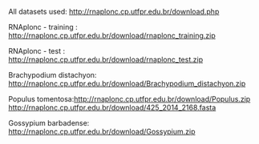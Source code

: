 All datasets used: http://rnaplonc.cp.utfpr.edu.br/download.php 

RNAplonc - training : http://rnaplonc.cp.utfpr.edu.br/download/rnaplonc_training.zip 

RNAplonc - test : http://rnaplonc.cp.utfpr.edu.br/download/rnaplonc_test.zip 

Brachypodium distachyon: http://rnaplonc.cp.utfpr.edu.br/download/Brachypodium_distachyon.zip 

Populus tomentosa:http://rnaplonc.cp.utfpr.edu.br/download/Populus.zip 
http://rnaplonc.cp.utfpr.edu.br/download/425_2014_2168.fasta 

Gossypium barbadense: http://rnaplonc.cp.utfpr.edu.br/download/Gossypium.zip
